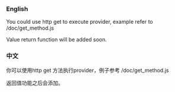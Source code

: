 ### English

You could use http get to execute provider, example refer to /doc/get_method.js

Value return function will be added soon.

### 中文

你可以使用http get 方法执行provider，例子参考 /doc/get_method.js

返回值功能之后会添加。